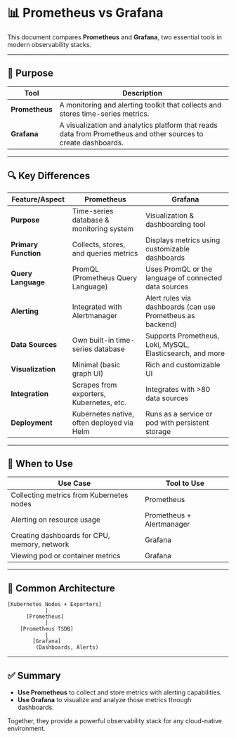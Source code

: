 # 📊 Prometheus vs Grafana

This document compares **Prometheus** and **Grafana**, two essential tools in modern observability stacks.

---

## 🧠 Purpose

| Tool         | Description                                                   |
|--------------|---------------------------------------------------------------|
| **Prometheus** | A monitoring and alerting toolkit that collects and stores time-series metrics. |
| **Grafana**     | A visualization and analytics platform that reads data from Prometheus and other sources to create dashboards. |

---

## 🔍 Key Differences

| Feature/Aspect         | **Prometheus**                                              | **Grafana**                                                  |
|------------------------|-------------------------------------------------------------|--------------------------------------------------------------|
| **Purpose**            | Time-series database & monitoring system                    | Visualization & dashboarding tool                           |
| **Primary Function**   | Collects, stores, and queries metrics                       | Displays metrics using customizable dashboards               |
| **Query Language**     | PromQL (Prometheus Query Language)                         | Uses PromQL or the language of connected data sources         |
| **Alerting**           | Integrated with Alertmanager                                | Alert rules via dashboards (can use Prometheus as backend)    |
| **Data Sources**       | Own built-in time-series database                          | Supports Prometheus, Loki, MySQL, Elasticsearch, and more     |
| **Visualization**      | Minimal (basic graph UI)                                    | Rich and customizable UI                                     |
| **Integration**        | Scrapes from exporters, Kubernetes, etc.                   | Integrates with >80 data sources                             |
| **Deployment**         | Kubernetes native, often deployed via Helm                  | Runs as a service or pod with persistent storage              |

---

## 🎯 When to Use

| Use Case                                      | Tool to Use     |
|----------------------------------------------|-----------------|
| Collecting metrics from Kubernetes nodes     | Prometheus      |
| Alerting on resource usage                   | Prometheus + Alertmanager |
| Creating dashboards for CPU, memory, network | Grafana         |
| Viewing pod or container metrics             | Grafana         |

---

## 🔁 Common Architecture

```text
[Kubernetes Nodes + Exporters]
            |
      [Prometheus]
            |
    [Prometheus TSDB]
            |
        [Grafana]
         (Dashboards, Alerts)
```

---

## ✅ Summary

- **Use Prometheus** to collect and store metrics with alerting capabilities.
- **Use Grafana** to visualize and analyze those metrics through dashboards.

Together, they provide a powerful observability stack for any cloud-native environment.

